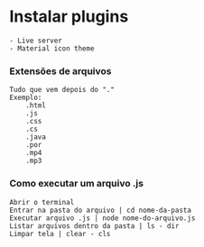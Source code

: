 # Instalar plugins
    - Live server
    - Material icon theme
     
### Extensões de arquivos
    Tudo que vem depois do "."
    Exemplo: 
        .html
        .js
        .css
        .cs
        .java
        .por
        .mp4
        .mp3

### Como executar um arquivo .js
    Abrir o terminal
    Entrar na pasta do arquivo | cd nome-da-pasta
    Executar arquivo .js | node nome-do-arquivo.js
    Listar arquivos dentro da pasta | ls - dir
    Limpar tela | clear - cls

